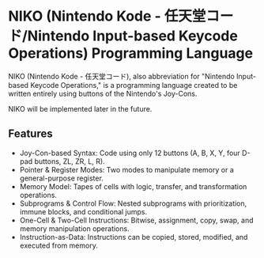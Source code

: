 # NIKO (Nintendo Kode - 任天堂コード/Nintendo Input-based Keycode Operations) Programming Language

NIKO (Nintendo Kode - 任天堂コード), also abbreviation for "Nintendo Input-based Keycode Operations," is a programming language created to be written entirely using buttons of the Nintendo's Joy-Cons.

NIKO will be implemented later in the future.

## Features

* Joy-Con-based Syntax: Code using only 12 buttons (A, B, X, Y, four D-pad buttons, ZL, ZR, L, R).
* Pointer & Register Modes: Two modes to manipulate memory or a general-purpose register.
* Memory Model: Tapes of cells with logic, transfer, and transformation operations.
* Subprograms & Control Flow: Nested subprograms with prioritization, immune blocks, and conditional jumps.
* One-Cell & Two-Cell Instructions: Bitwise, assignment, copy, swap, and memory manipulation operations.
* Instruction-as-Data: Instructions can be copied, stored, modified, and executed from memory.
